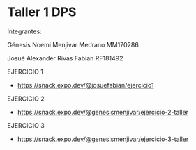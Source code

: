 # Taller 1 DPS

Integrantes:

Génesis Noemi Menjivar Medrano MM170286

Josué Alexander Rivas Fabian RF181492


EJERCICIO 1
* https://snack.expo.dev/@josuefabian/ejercicio1


EJERCICIO 2
* https://snack.expo.dev/@genesismenjivar/ejercicio-2-taller


EJERCICIO 3
* https://snack.expo.dev/@genesismenjivar/ejercicio-3-taller

